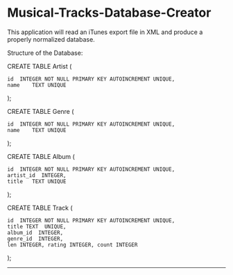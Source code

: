 # Musical-Tracks-Database-Creator
This application will read an iTunes export file in XML and produce a properly normalized database.

Structure of the Database:

CREATE TABLE Artist (

    id  INTEGER NOT NULL PRIMARY KEY AUTOINCREMENT UNIQUE,
    name    TEXT UNIQUE    
);

CREATE TABLE Genre (

    id  INTEGER NOT NULL PRIMARY KEY AUTOINCREMENT UNIQUE,
    name    TEXT UNIQUE    
);

CREATE TABLE Album (

    id  INTEGER NOT NULL PRIMARY KEY AUTOINCREMENT UNIQUE,
    artist_id  INTEGER,
    title   TEXT UNIQUE
);

CREATE TABLE Track (

    id  INTEGER NOT NULL PRIMARY KEY AUTOINCREMENT UNIQUE,
    title TEXT  UNIQUE,
    album_id  INTEGER,
    genre_id  INTEGER,
    len INTEGER, rating INTEGER, count INTEGER
);

*************************************************************
